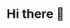 # Hi there 👋

<!--
**RoshanCyriac/RoshanCyriac** is a ✨ _special_ ✨ repository because its `README.md` (this file) appears on your GitHub profile.
[![LinkedIn](https://img.shields.io/badge/LinkedIn-RoshanCyriac7-%230077B5?style=flat&logo=linkedin&logoColor=white)](https://www.linkedin.com/in/RoshanCyriac7)

Here are some ideas to get you started:

- 🔭 I’m currently working on ...
- 🌱 I’m currently learning ...
- 👯 I’m looking to collaborate on ...
- 🤔 I’m looking for help with ...
- 💬 Ask me about ...
- 📫 How to reach me: ...
- 😄 Pronouns: ...
- ⚡ Fun fact: ...
-->
